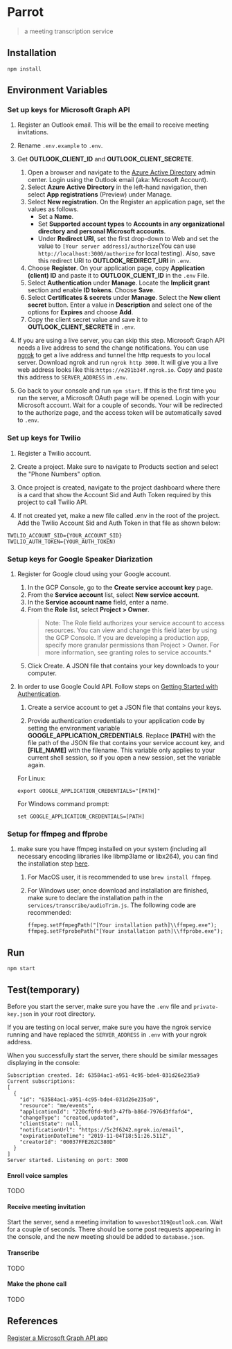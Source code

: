 # Parrot
> a meeting transcription service

## Installation
```shell script
npm install
```
## Environment Variables
### Set up keys for Microsoft Graph API
1. Register an Outlook email. This will be the email to receive meeting invitations.

2. Rename `.env.example` to `.env`.

3. Get **OUTLOOK_CLIENT_ID** and **OUTLOOK_CLIENT_SECRETE**.
    1. Open a browser and navigate to the [Azure Active Directory](https://aad.portal.azure.com) admin center. Login using the Outlook email (aka: Microsoft Account).
    2. Select **Azure Active Directory** in the left-hand navigation, then select **App registrations** (Preview) under Manage.
    3. Select **New registration**. On the Register an application page, set the values as follows.
        - Set a **Name**.
        - Set **Supported account types** to **Accounts in any organizational directory and personal Microsoft accounts**.
        - Under **Redirect URI**, set the first drop-down to Web and set the value to `[Your server address]/authorize`(You can use `http://localhost:3000/authorize` for local testing). Also, save this redirect URI to **OUTLOOK_REDIRECT_URI** in `.env`.
    4. Choose **Register**. On your application page, copy **Application (client) ID** and paste it to **OUTLOOK_CLIENT_ID** in the `.env` File.
    5. Select **Authentication** under **Manage**. Locate the **Implicit grant** section and enable **ID tokens**. Choose **Save**.
    6. Select **Certificates & secrets** under **Manage**. Select the **New client secret** button. Enter a value in **Description** and select one of the options for **Expires** and choose **Add**.
    7. Copy the client secret value and save it to **OUTLOOK_CLIENT_SECRETE** in `.env`.

4. If you are using a live server, you can skip this step. Microsoft Graph API needs a live address to send the change notifications. You can use [ngrok](https://ngrok.com/) to get a live address and tunnel the http requests to you local server. Download ngrok and run `ngrok http 3000`. It will give you a live web address looks like this:`https://e291b34f.ngrok.io`. Copy and paste this address to `SERVER_ADDRESS` in `.env`.

5. Go back to your console and run `npm start`. If this is the first time you run the server, a Microsoft OAuth page will be opened. Login with your Microsoft account. Wait for a couple of seconds. Your will be redirected to the authorize page, and the access token will be automatically saved to `.env`.

### Set up keys for Twilio
1. Register a Twilio account.

2. Create a project. Make sure to navigate to Products section and select the "Phone Numbers" option.

3. Once project is created, navigate to the project dashboard where there is a card that show the Account Sid and Auth Token required by this project to call Twilio API.

4. If not created yet, make a new file called .env in the root of the project. Add the Twilio Account Sid and Auth Token in that file as shown below:

```
TWILIO_ACCOUNT_SID={YOUR_ACCOUNT_SID}
TWILIO_AUTH_TOKEN={YOUR_AUTH_TOKEN)
```

### Setup keys for Google Speaker Diarization
1. Register for Google cloud using your Google account.
    1. In the GCP Console, go to the **Create service account key** page.
    2. From the **Service account** list, select **New service account**.
    3. In the **Service account name** field, enter a name.
    4. From the **Role** list, select **Project > Owner**.
        > Note: The Role field authorizes your service account to access resources. You can view and change this field later by using the GCP Console. If you are developing a production app, specify more granular permissions than Project > Owner. For more information, see granting roles to service accounts.*
    5. Click Create. A JSON file that contains your key downloads to your computer.

2. In order to use Google Could API. Follow steps on [Getting Started with Authentication](https://cloud.google.com/docs/authentication/getting-started?refresh=1&pli=1).

    1. Create a service account to get a JSON file that contains your keys.

    2. Provide authentication credentials to your application code by setting the environment variable **GOOGLE_APPLICATION_CREDENTIALS**. Replace **[PATH]** with the file path of the JSON file that contains your service account key, and **[FILE_NAME]** with the filename. This variable only applies to your current shell session, so if you open a new session, set the variable again.

    For Linux:
    ```
    export GOOGLE_APPLICATION_CREDENTIALS="[PATH]"
    ```
    For Windows command prompt:
    ```
    set GOOGLE_APPLICATION_CREDENTIALS=[PATH]
    ```
 
### Setup for ffmpeg and ffprobe
1. make sure you have ffmpeg installed on your system (including all necessary encoding libraries like libmp3lame or libx264), you can find the installation step [here](https://github.com/fluent-ffmpeg/node-fluent-ffmpeg#prerequisites).
	
	1. For MacOS user, it is recommended to use ```brew install ffmpeg```.
	2. For Windows user, once download and installation are finished, make sure to declare the installation path in the ```services/transcribe/audioTrim.js```. The following code are recommended: 
	
		```
		ffmpeg.setFfmpegPath("[Your installation path]\\ffmpeg.exe");
		ffmpeg.setFfprobePath("[Your installation path]\\ffprobe.exe");

		```

## Run
```shell script
npm start
```

## Test(temporary)
Before you start the server, make sure you have the `.env` file and `private-key.json` in your root directory.

If you are testing on local server, make sure you have the ngrok service running and have replaced the `SERVER_ADDRESS` in `.env`
with your ngrok address.

When you successfully start the server, there should be similar messages displaying in the console:
```shell script
Subscription created. Id: 63584ac1-a951-4c95-bde4-031d26e235a9
Current subscriptions:
[
  {
    "id": "63584ac1-a951-4c95-bde4-031d26e235a9",
    "resource": "me/events",
    "applicationId": "220cf0fd-9bf3-47fb-b86d-7976d3ffafd4",
    "changeType": "created,updated",
    "clientState": null,
    "notificationUrl": "https://5c2f6242.ngrok.io/email",
    "expirationDateTime": "2019-11-04T18:51:26.511Z",
    "creatorId": "00037FFE262C380D"
  }
]
Server started. Listening on port: 3000

```
#### Enroll voice samples
TODO

#### Receive meeting invitation
Start the server, send a meeting invitation to `wavesbot319@outlook.com`. Wait for a couple of seconds. 
There should be some post requests appearing in the console, and the new meeting should be added to `database.json`.

#### Transcribe
TODO

#### Make the phone call
TODO

## References
[Register a Microsoft Graph API app](https://docs.microsoft.com/en-us/outlook/rest/node-tutorial#register-the-app)
